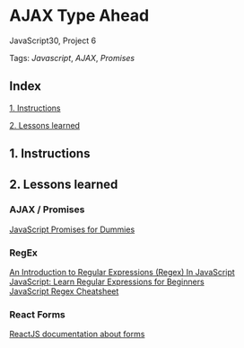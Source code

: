 # AJAX Type Ahead
JavaScript30, Project 6

Tags: *Javascript*, *AJAX*, *Promises*


## Index

[1. Instructions](#1-instructions/) 

[2. Lessons learned](#2-lessons-learned)



## 1. Instructions



## 2. Lessons learned
### AJAX / Promises
[JavaScript Promises for Dummies](https://scotch.io/tutorials/javascript-promises-for-dummies)

### RegEx
[An Introduction to Regular Expressions (Regex) In JavaScript](https://codeburst.io/an-introduction-to-regular-expressions-regex-in-javascript-1d3559e7ac9a)  
[JavaScript: Learn Regular Expressions for Beginners](https://codeburst.io/javascript-learn-regular-expressions-for-beginners-bb6107015d91)  
[JavaScript Regex Cheatsheet](https://www.debuggex.com/cheatsheet/regex/javascript)  

### React Forms
[ReactJS documentation about forms](https://reactjs.org/docs/forms.html)